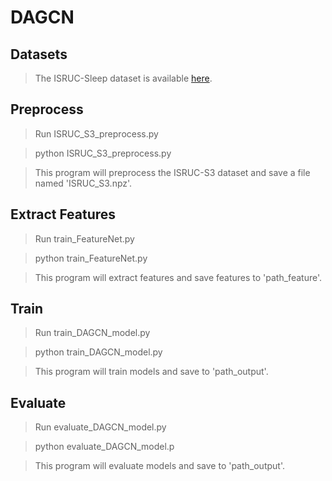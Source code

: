 # DAGCN
## Datasets
>The ISRUC-Sleep dataset is available [here](https://sleeptight.isr.uc.pt).
## Preprocess
>Run ISRUC_S3_preprocess.py

>python ISRUC_S3_preprocess.py

>This program will preprocess the ISRUC-S3 dataset and save a file named 'ISRUC_S3.npz'.
## Extract Features
>Run train_FeatureNet.py

>python train_FeatureNet.py

>This program will extract features and save features to 'path_feature'.
## Train
>Run train_DAGCN_model.py

>python train_DAGCN_model.py

>This program will train models and save to 'path_output'.

## Evaluate
>Run evaluate_DAGCN_model.py

>python evaluate_DAGCN_model.p

>This program will evaluate models and save to 'path_output'.

